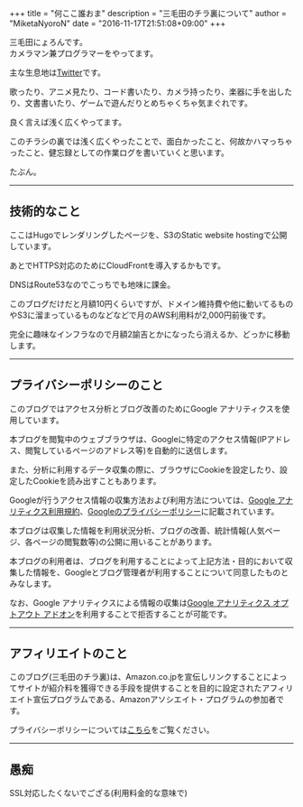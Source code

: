 +++
title = "何ここ誰おま"
description = "三毛田のチラ裏について"
author = "MiketaNyoroN"
date = "2016-11-17T21:51:08+09:00"
+++

三毛田にょろんです。  
カメラマン兼プログラマーをやってます。

主な生息地は[Twitter](https://twitter.com/MiketaNyoroN)です。

歌ったり、アニメ見たり、コード書いたり、カメラ持ったり、楽器に手を出したり、文書書いたり、ゲームで遊んだりとめちゃくちゃ気まぐれです。

良く言えば浅く広くやってます。

このチラシの裏では浅く広くやったことで、面白かったこと、何故かハマっちゃったこと、健忘録としての作業ログを書いていくと思います。

たぶん。

-----

## 技術的なこと
ここはHugoでレンダリングしたページを、S3のStatic website hostingで公開しています。

あとでHTTPS対応のためにCloudFrontを導入するかもです。

DNSはRoute53なのでこっちでも地味に課金。

このブログだけだと月額10円くらいですが、ドメイン維持費や他に動いてるものやS3に溜まっているものなどなどで月のAWS利用料が2,000円前後です。

完全に趣味なインフラなので月額2諭吉とかになったら消えるか、どっかに移動します。

-----

## プライバシーポリシーのこと
このブログではアクセス分析とブログ改善のためにGoogle アナリティクスを使用しています。

本ブログを閲覧中のウェブブラウザは、Googleに特定のアクセス情報(IPアドレス、閲覧しているページのアドレス等)を自動的に送信します。

また、分析に利用するデータ収集の際に、ブラウザにCookieを設定したり、設定したCookieを読み出すこともあります。

Googleが行うアクセス情報の収集方法および利用方法については、[Google アナリティクス利用規約](http://www.google.com/analytics/terms/jp.html)、[Googleのプライバシーポリシー](http://www.google.co.jp/intl/ja/policies/privacy/)に記載されています。

本ブログは収集した情報を利用状況分析、ブログの改善、統計情報(人気ページ、各ページの閲覧数等)の公開に用いることがあります。

本ブログの利用者は、ブログを利用することによって上記方法・目的において収集した情報を、Googleとブログ管理者が利用することについて同意したものとみなします。

なお、Google アナリティクスによる情報の収集は[Google アナリティクス オプトアウト アドオン](https://tools.google.com/dlpage/gaoptout)を利用することで拒否することが可能です。

-----

## アフィリエイトのこと
このブログ(三毛田のチラ裏)は、Amazon.co.jpを宣伝しリンクすることによってサイトが紹介料を獲得できる手段を提供することを目的に設定されたアフィリエイト宣伝プログラムである、Amazonアソシエイト・プログラムの参加者です。

プライバシーポリシーについては[こちら](http://rcm-uk.amazon.co.uk/e/cm/privacy-policy.html?o=9&rw_useCurrentProtocol=1)をご覧ください。

-----

## 愚痴
SSL対応したくないでござる(利用料金的な意味で)

